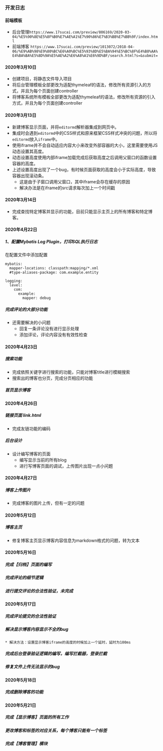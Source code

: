 ### 开发日志

#### 前端模板
* 后台管理`https://www.17sucai.com/preview/806169/2020-03-04/%E5%90%8E%E5%8F%B0%E7%AE%A1%E7%90%86%E7%B3%BB%E7%BB%9F/index.html`
* 前端博客 `https://www.17sucai.com/preview/1013072/2018-04-06/%E9%AB%98%E9%80%BC%E6%A0%BC%E5%93%8D%E5%BA%94%E5%BC%8F%E4%B8%AA%E4%BA%BA%E5%8D%9A%E5%AE%A2%E6%A8%A1%E6%9D%BF/search.html?s=&submit=`
#### 2020年3月10日
* 创建项目，将静态文件导入项目
* 将后台管理模板全部更改为适配thymeleaf的语法，修改所有资源引入的方式，并且为每个页面创建controller
* 将博客系统所有模板全部更改为适配thymeleaf的语法，修改所有资源的引入方式，并且为每个页面创建controller

#### 2020年3月13日
* 新建博客显示页面，并将`editormd`解析器集成到网页中。
* 集成时会遇到`editormd`中的CSS样式和原来框架CSS样式冲突的问题，所以将`editormd`放入`iframe`中。
* 使用iframe并不会自动适应内容大小来改变外部容器的大小，这里需要使用JS动态设置其高度。
* 动态设置高度使用内部iframe加载完成后获取高度之后调用父窗口的函数设置容器的高度。
* 上述设置高度出现了一个bug，有时候页面获取的高度会小于实际高度，导致容器出现滚动条。
    + 这是由于子窗口调用父窗口，其中iframe会存在缓存的原因
    + 解决办法是在iframe的src请求每次加上一个时间戳
    
#### 2020年3月14日
* 完成查找特定博客并显示的功能，目前只能显示主页上的所有博客和特定博客。


#### 2020年4月22日
##### 1、配置Mybatis Log Plugin，打印SQL执行日志
在配置文件中添加配置
```$xslt
mybatis:
  mapper-locations: classpath:mapping/*.xml
  #type-aliases-package: com.example.entity

logging:
  level:
    com:
      example:
        mapper: debug
```
##### 完成评论的大部分功能
* 还需要解决的小问题
    + 回复一条评论没有进行显示处理
    + 添加评论，评论内容没有有效性检查
    
#### 2020年4月23日
##### 搜索功能
* 完成依照关键字进行搜索的功能，只能对博客title进行模糊搜索
* 搜索出的博客也分页，完成分页相应的功能

##### 首页显示博客


#### 2020年4月26日
##### 链接页面  link.html
* 完成友链功能的编码

##### 后台设计
* 设计编写博客的页面
    * 编写显示当前的所有blog
    * 进行写博客页面的调试，上传图片出现一点小问题

#### 2020年4月27日
##### 博客上传图片
* 完成博客的图片上传，但有一定的问题


#### 2020年5月12日
##### 博客主页
* 修复博客主页显示博客内容信息为markdown格式的问题，转为文本



#### 2020年5月16日
##### 完成【归档】页面的编写
##### 完成评论的细节逻辑
##### 进行提交评论的合法性验证，未完成

#### 2020年5月17日
##### 完成评论提交的合法性验证
##### 解决显示博客内容显示不全的bug
    * 解决方法：设置显示博客iframe的高度的时候加上一个延时，延时为100ms
##### 完成后台登录验证逻辑的编写，编写拦截器，登录拦截
##### 修复文件上传无法显示的bug


#### 2020年5月18日
##### 完成删除博客的功能


#### 2020年5月21日
##### 完成【显示博客】页面的所有工作
##### 更改博客和标签的对应关系，每个博客只能有一个标签
##### 完成【博客管理】模块